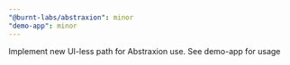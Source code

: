 ```yaml
---
"@burnt-labs/abstraxion": minor
"demo-app": minor
---
```


Implement new UI-less path for Abstraxion use. See demo-app for usage
